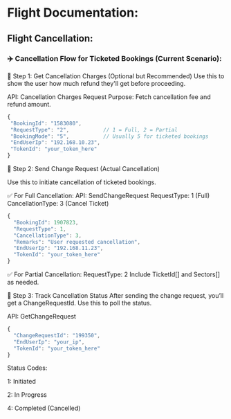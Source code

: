 # Flight Documentation:

## Flight Cancellation:
### ✈️ Cancellation Flow for Ticketed Bookings (Current Scenario):

🔹 Step 1: Get Cancellation Charges (Optional but Recommended)
Use this to show the user how much refund they'll get before proceeding.

API: Cancellation Charges Request Purpose: Fetch cancellation fee and refund amount.

```js
{
 "BookingId": "1583080",
 "RequestType": "2",           // 1 = Full, 2 = Partial
 "BookingMode": "5",           // Usually 5 for ticketed bookings
 "EndUserIp": "192.168.10.23",
 "TokenId": "your_token_here"
}
```

🔹 Step 2: Send Change Request (Actual Cancellation)

Use this to initiate cancellation of ticketed bookings.

✅ For Full Cancellation:
API: SendChangeRequest RequestType: 1 (Full) CancellationType: 3 (Cancel Ticket)

```js
{
  "BookingId": 1907823,
  "RequestType": 1,
  "CancellationType": 3,
  "Remarks": "User requested cancellation",
  "EndUserIp": "192.168.11.23",
  "TokenId": "your_token_here"
}
```
✅ For Partial Cancellation:
RequestType: 2 Include TicketId[] and Sectors[] as needed.

🔹 Step 3: Track Cancellation Status
After sending the change request, you’ll get a ChangeRequestId. Use this to poll the status.

API: GetChangeRequest

```js
{
  "ChangeRequestId": "199350",
  "EndUserIp": "your_ip",
  "TokenId": "your_token_here"
}

```
Status Codes:

1: Initiated

2: In Progress

4: Completed (Cancelled)